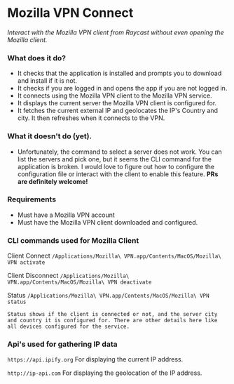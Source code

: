 # Mozilla VPN Connect

_Interact with the Mozilla VPN client from Raycast without even opening the Mozilla client._

### What does it do?

- It checks that the application is installed and prompts you to download and install if it is not.
- It checks if you are logged in and opens the app if you are not logged in.
- It connects using the Mozilla VPN client to the Mozilla VPN service.
- It displays the current server the Mozilla VPN client is configured for.
- It fetches the current external IP and geolocates the IP's Country and city. It then refreshes when it connects to the VPN.

### What it doesn't do (yet).

- Unfortunately, the command to select a server does not work. You can list the servers and pick one, but it seems the CLI command for the application is broken. I would love to figure out how to configure the configuration file or interact with the client to enable this feature. **PRs are definitely welcome!**

### Requirements

- Must have a Mozilla VPN account
- Must have the Mozilla VPN client downloaded and configured.

### CLI commands used for Mozilla Client

Client Connect `/Applications/Mozilla\ VPN.app/Contents/MacOS/Mozilla\ VPN activate`

Client Disconnect `/Applications/Mozilla\ VPN.app/Contents/MacOS/Mozilla\ VPN deactivate`

Status `/Applications/Mozilla\ VPN.app/Contents/MacOS/Mozilla\ VPN status`

    Status shows if the client is connected or not, and the server city and country it is configured for. There are other details here like all devices configured for the service.

### Api's used for gathering IP data

`https://api.ipify.org` For displaying the current IP address.

`http://ip-api.com` For displaying the geolocation of the IP address.
